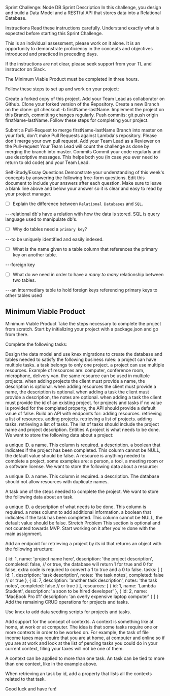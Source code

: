 Sprint Challenge: Node DB Sprint
Description
In this challenge, you design and build a Data Model and a RESTful API that stores data into a Relational Database.

Instructions
Read these instructions carefully. Understand exactly what is expected before starting this Sprint Challenge.

This is an individual assessment, please work on it alone. It is an opportunity to demonstrate proficiency in the concepts and objectives introduced and practiced in preceding days.

If the instructions are not clear, please seek support from your TL and Instructor on Slack.

The Minimum Viable Product must be completed in three hours.

Follow these steps to set up and work on your project:

 Create a forked copy of this project.
 Add your Team Lead as collaborator on Github.
 Clone your forked version of the Repository.
 Create a new Branch on the clone: git checkout -b firstName-lastName.
 Implement the project on this Branch, committing changes regularly.
 Push commits: git push origin firstName-lastName.
Follow these steps for completing your project.

 Submit a Pull-Request to merge firstName-lastName Branch into master on your fork, don't make Pull Requests against Lambda's repository.
 Please don't merge your own pull request.
 Add your Team Lead as a Reviewer on the Pull-request
 Your Team Lead will count the challenge as done by merging the branch into master.
Commits
Commit your code regularly and use descriptive messages. This helps both you (in case you ever need to return to old code) and your Team Lead.

Self-Study/Essay Questions
Demonstrate your understanding of this week's concepts by answering the following free-form questions. Edit this document to include your answers after each question. Make sure to leave a blank line above and below your answer so it is clear and easy to read by your project manager.

- [ ] Explain the difference between `Relational Databases` and `SQL`.

---relational db's have a relation with how the data is stored. SQL is query language used to manipulate db's.

- [ ] Why do tables need a `primary key`?

---to be uniquely identified and easily indexed.

- [ ] What is the name given to a table column that references the primary key on another table.

---foreign key

- [ ] What do we need in order to have a _many to many_ relationship between two tables.

---an intermediary table to hold foreign keys referencing primary keys to other tables used

## Minimum Viable Product

Minimum Viable Product
Take the steps necessary to complete the project from scratch. Start by initializing your project with a package.json and go from there.

Complete the following tasks:

 Design the data model and use knex migrations to create the database and tables needed to satisfy the following business rules:
 a project can have multiple tasks.
 a task belongs to only one project.
 a project can use multiple resources. Example of resources are: computer, conference room, microphone, delivery van.
 the same resource can be used in multiple projects.
 when adding projects the client must provide a name, the description is optional.
 when adding resources the client must provide a name, the description is optional.
 when adding a task the client must provide a description, the notes are optional.
 when adding a task the client must provide the id of an existing project.
 for projects and tasks if no value is provided for the completed property, the API should provide a default value of false.
 Build an API with endpoints for:
 adding resources.
 retrieving a list of resources.
 adding projects.
 retrieving a list of projects.
 adding tasks.
 retrieving a list of tasks. The list of tasks should include the project name and project description.
Entities
A project is what needs to be done. We want to store the following data about a project:

 a unique ID.
 a name. This column is required.
 a description.
 a boolean that indicates if the project has been completed. This column cannot be NULL, the default value should be false.
A resource is anything needed to complete a project, some examples are: a person, a tool, a meeting room or a software license. We want to store the following data about a resource:

 a unique ID.
 a name. This column is required.
 a description.
The database should not allow resources with duplicate names.

A task one of the steps needed to complete the project. We want to store the following data about an task.

 a unique ID.
 a description of what needs to be done. This column is required.
 a notes column to add additional information.
 a boolean that indicates if the task has been completed. This column cannot be NULL, the default value should be false.
Stretch Problem
This section is optional and not counted towards MVP. Start working on it after you're done with the main assignment.

Add an endpoint for retrieving a project by its id that returns an object with the following structure:

{
  id: 1,
  name: 'project name here',
  description: 'the project description',
  completed: false, // or true, the database will return 1 for true and 0 for false, extra code is required to convert a 1 to true and a 0 to false.
  tasks: [
    {
      id: 1,
      description: 'task description',
      notes: 'the task notes',
      completed: false // or true
    },
    {
      id: 7,
      description: 'another task description',
      notes: 'the task notes',
      completed: false // or true
    }
  ],
  resources: [
    {
      id: 1,
      name: 'Lambda Student',
      description: 'a soon to be hired developer'
    },
    {
      id: 2,
      name: 'MacBook Pro #1'
      description: 'an overly expensive laptop computer'
    }
  ]
}
Add the remaining CRUD operations for projects and tasks.

Use knex to add data seeding scripts for projects and tasks.

Add support for the concept of contexts. A context is something like at home, at work or at computer. The idea is that some tasks require one or more contexts in order to be worked on. For example, the task of file income taxes may require that you are at home, at computer and online so if you are at work and look at the list of pending tasks you could do in your current context, filing your taxes will not be one of them.

A context can be applied to more than one task. An task can be tied to more than one context, like in the example above.

When retrieving an task by id, add a property that lists all the contexts related to that task.

Good luck and have fun!